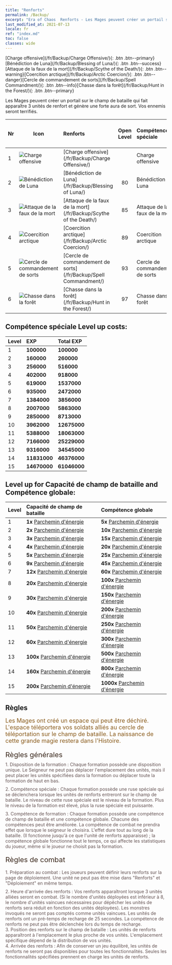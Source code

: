 ```yaml
---
title: "Renforts"
permalink: /Backup/
excerpt: "Era of Chaos  Renforts - Les Mages peuvent créer un portail sur le champ de bataille qui fait apparaître 3 unités de renfort et génère une forte aura de sort. Vos ennemis seront terrifiés."
last_modified_at: 2021-07-13
locale: fr
ref: "index.md"
toc: false
classes: wide
---
```


  [Charge offensive](/fr/Backup/Charge Offensive/){: .btn .btn--primary}[Bénédiction de Luna](/fr/Backup/Blessing of Luna/){: .btn .btn--success}[Attaque de la faux de la mort](/fr/Backup/Scythe of the Death/){: .btn .btn--warning}[Coercition arctique](/fr/Backup/Arctic Coercion/){: .btn .btn--danger}[Cercle de commandement de sorts](/fr/Backup/Spell Commandment/){: .btn .btn--info}[Chasse dans la forêt](/fr/Backup/Hunt in the Forest/){: .btn .btn--primary}

  Les Mages peuvent créer un portail sur le champ de bataille qui fait apparaître 3 unités de renfort et génère une forte aura de sort. Vos ennemis seront terrifiés.

  |  Nr  | Icon | Renforts | Open Level | Compétence spéciale | Capacité de champ de bataille | Compétence globale |
  |:-----|------|:---------------|:----------:|:--------------|:--------------|:-------------|
  | 1  | ![Charge offensive](/images/b/backupIcon_1.png) | [Charge offensive](/fr/Backup/Charge Offensive/) |  | Charge offensive | Attaque par orage | Fer de lance |
  | 2  | ![Bénédiction de Luna](/images/b/backupIcon_2.png) | [Bénédiction de Luna](/fr/Backup/Blessing of Luna/) | 80 | Bénédiction de Luna | Soins | Puissance énergétique |
  | 3  | ![Attaque de la faux de la mort](/images/b/backupIcon_3.png) | [Attaque de la faux de la mort](/fr/Backup/Scythe of the Death/) | 85 | Attaque de la faux de la mort | Frapper | Érudition |
  | 4  | ![Coercition arctique](/images/b/backupIcon_4.png) | [Coercition arctique](/fr/Backup/Arctic Coercion/) | 89 | Coercition arctique | Énergie puissante | Alimentation |
  | 5  | ![Cercle de commandement de sorts](/images/b/backupIcon_6.png) | [Cercle de commandement de sorts](/fr/Backup/Spell Commandment/) | 93 | Cercle de commandement de sorts | Champ de force | Incandescence |
  | 6  | ![Chasse dans la forêt](/images/b/backupIcon_5.png) | [Chasse dans la forêt](/fr/Backup/Hunt in the Forest/) | 97 | Chasse dans la forêt | Motivation | Émancipation |


## Compétence spéciale Level up costs:

  |  Level  | EXP | Total EXP | 
  |:-----|:----|:----------| 
  | 1 | **100000** | **100000** | 
  | 2 | **160000** | **260000** | 
  | 3 | **256000** | **516000** | 
  | 4 | **402000** | **918000** | 
  | 5 | **619000** | **1537000** | 
  | 6 | **935000** | **2472000** | 
  | 7 | **1384000** | **3856000** | 
  | 8 | **2007000** | **5863000** | 
  | 9 | **2850000** | **8713000** | 
  | 10 | **3962000** | **12675000** | 
  | 11 | **5388000** | **18063000** | 
  | 12 | **7166000** | **25229000** | 
  | 13 | **9316000** | **34545000** | 
  | 14 | **11831000** | **46376000** | 
  | 15 | **14670000** | **61046000** | 


## Level up for Capacité de champ de bataille and Compétence globale:

  |  Level  | Capacité de champ de bataille | Compétence globale | 
  |:-----|:----|:----------| 
  | 1 | **1x** [Parchemin d'énergie](/ItemsFR/con_830/) | **5x** [Parchemin d'énergie](/ItemsFR/con_830/) | 
  | 2 | **2x** [Parchemin d'énergie](/ItemsFR/con_830/) | **10x** [Parchemin d'énergie](/ItemsFR/con_830/) | 
  | 3 | **3x** [Parchemin d'énergie](/ItemsFR/con_830/) | **15x** [Parchemin d'énergie](/ItemsFR/con_830/) | 
  | 4 | **4x** [Parchemin d'énergie](/ItemsFR/con_830/) | **20x** [Parchemin d'énergie](/ItemsFR/con_830/) | 
  | 5 | **5x** [Parchemin d'énergie](/ItemsFR/con_830/) | **25x** [Parchemin d'énergie](/ItemsFR/con_830/) | 
  | 6 | **9x** [Parchemin d'énergie](/ItemsFR/con_830/) | **45x** [Parchemin d'énergie](/ItemsFR/con_830/) | 
  | 7 | **12x** [Parchemin d'énergie](/ItemsFR/con_830/) | **60x** [Parchemin d'énergie](/ItemsFR/con_830/) | 
  | 8 | **20x** [Parchemin d'énergie](/ItemsFR/con_830/) | **100x** [Parchemin d'énergie](/ItemsFR/con_830/) | 
  | 9 | **30x** [Parchemin d'énergie](/ItemsFR/con_830/) | **150x** [Parchemin d'énergie](/ItemsFR/con_830/) | 
  | 10 | **40x** [Parchemin d'énergie](/ItemsFR/con_830/) | **200x** [Parchemin d'énergie](/ItemsFR/con_830/) | 
  | 11 | **50x** [Parchemin d'énergie](/ItemsFR/con_830/) | **250x** [Parchemin d'énergie](/ItemsFR/con_830/) | 
  | 12 | **60x** [Parchemin d'énergie](/ItemsFR/con_830/) | **300x** [Parchemin d'énergie](/ItemsFR/con_830/) | 
  | 13 | **100x** [Parchemin d'énergie](/ItemsFR/con_830/) | **500x** [Parchemin d'énergie](/ItemsFR/con_830/) | 
  | 14 | **160x** [Parchemin d'énergie](/ItemsFR/con_830/) | **800x** [Parchemin d'énergie](/ItemsFR/con_830/) | 
  | 15 | **200x** [Parchemin d'énergie](/ItemsFR/con_830/) | **1000x** [Parchemin d'énergie](/ItemsFR/con_830/) | 


## Règles

  <span style="color: #8a5c1d;font-size:18px">Les Mages ont créé un espace qui peut être déchiré. L'espace téléportera vos soldats alliés au cercle de téléportation sur le champ de bataille. La naissance de cette grande magie restera dans l'Histoire. </span><br/><span style="color: #ffffff">　</span><br/><span style="color: #3c2a1e;font-size:22px">Règles générales</span><br/><span style="color: #ffffff;font-size:6px">　</span><br/><span style="color: #645252">1. Disposition de la formation : Chaque formation possède une disposition unique. Le Seigneur ne peut pas déplacer l'emplacement des unités, mais il peut placer les unités spécifiées dans la formation ou déplacer toute la formation de haut en bas. </span><br/><span style="color: #ffffff;font-size:6px">　</span><br/><span style="color: #645252">2. Compétence spéciale : Chaque formation possède une ruse spéciale qui se déclenchera lorsque les unités de renforts entreront sur le champ de bataille. Le niveau de cette ruse spéciale est le niveau de la formation. Plus le niveau de la formation est élevé, plus la ruse spéciale est puissante. </span><br/><span style="color: #ffffff;font-size:6px">　</span><br/><span style="color: #645252">3. Compétence de formation : Chaque formation possède une compétence de champ de bataille et une compétence globale. Chacune des compétences peut être améliorée. La compétence de combat ne prendra effet que lorsque le seigneur le choisira. L'effet dure tout au long de la bataille. (Il fonctionne jusqu'à ce que l'unité de renforts apparaisse) ; la compétence globale fonctionne tout le temps, ce qui affecte les statistiques du joueur, même si le joueur ne choisit pas la formation. </span><br/><span style="color: #ffffff">　</span><br/><span style="color: #3c2a1e;font-size:22px">Règles de combat</span><br/><span style="color: #ffffff;font-size:6px">　</span><br/><span style="color: #ffffff;font-size:6px">　</span><br/><span style="color: #645252"> 1. Préparation au combat : Les joueurs peuvent définir leurs renforts sur la page de déploiement. Une unité ne peut pas être mise dans \"Renforts\" et \"Déploiement\" en même temps. </span><br/><span style="color: #ffffff;font-size:6px">　</span><br/><span style="color: #645252">2. Heure d'arrivée des renforts : Vos renforts apparaîtront lorsque 3 unités alliées seront en combat. (Si le nombre d'unités déployées est inférieur à 8, le nombre d'unités vaincues nécessaires pour dépêcher les unités de renforts sera réduit en fonction des unités déployées). Les monstres invoqués ne seront pas comptés comme unités vaincues. Les unités de renforts ont un pré-temps de recharge de 25 secondes. La compétence de renforts ne peut pas être déclenchée lors du temps de recharge. </span><br/><span style="color: #645252">3. Position des renforts sur le champ de bataille : Les unités de renforts apparaîtront à l'emplacement le plus proche de vos unités. L'emplacement spécifique dépend de la distribution de vos unités. </span><br/><span style="color: #645252">4. Arrivée des renforts : Afin de conserver un jeu équilibré, les unités de renforts ne seront pas disponibles pour toutes les fonctionnalités. Seules les fonctionnalités spécifiées prennent en charge les unités de renforts.</span>

<br/>
